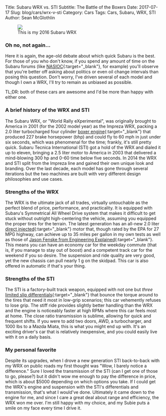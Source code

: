 Title: Subaru WRX vs. STI
Subtitle: The Battle of the Boxers
Date: 2017-07-17
Slug: blog/cars/wrx-v-sti
Category: Cars
Tags: Cars, Subaru, WRX, STI
Author: Sean McGlothlin

<figure class="image-center">
  <img src="/images/16wrx.jpg"/>
  <figcaption>This is my 2016 Subaru WRX</figcaption>
</figure>

### Oh no, not again...

Here it is again, the age-old debate about which quick Subaru is the best. For those of you who don't know, if you spend any amount of time on the Subaru forums (like [NASIOC](https://forums.nasioc.com/forums/){:target="\_blank"}, for example) you'll observe that you're better off asking about politics or even oil change intervals than posing this question. Don't worry, I've driven several of each model and though I own a WRX, I'll try to remain as unbiased as possible.

TL;DR: both of these cars are awesome and I'd be more than happy with either one.

### A brief history of the WRX and STI

The Subaru WRX, or "World Rally eXperimental", was originally brought to America in 2001 (for the 2002 model year) as the Impreza WRX, packing a 2.0 liter turbocharged four cylinder [boxer engine](https://en.wikipedia.org/wiki/Flat_engine){:target="\_blank"} that produced 227 brake horsepower (bhp) and could fly to 60 mph in just under six seconds, which was phenomenal for the time; frankly, it's still pretty quick. Subaru Tecnica International (STI) got a hold of the WRX and dialed it up to eleven, bringing a 2.5 liter motor to America in 2003 that delivered a mind-blowing 300 hp and 0-60 time below five seconds. In 2014 the WRX and STI split from the Impreza line and gained their own unique look and branding. Over the last decade, each model has gone through several iterations but the two machines are built with very different design philosophies and use cases.

### Strengths of the WRX

The WRX is the ultimate jack of all trades, virtually untouchable as the perfect blend of price, performance, and practicality. It is equipped with Subaru's Symmetrical All Wheel Drive system that makes it difficult to get stuck without outright high-centering the vehicle, assuming you equipped the proper tires for the terrain. The latest generation has an all-new 2.0 liter [direct injected](https://en.wikipedia.org/wiki/Gasoline_direct_injection){:target="\_blank"} motor that, though rated by the EPA for 27 MPG highway, can achieve up to 35 miles per gallon in my own tests as well as those of [Jason Fenske from Engineering Explained](https://www.youtube.com/watch?v=dVruWDgtTPg){:target="\_blank"}. This means you can have an economy car for the weekday commute (that is, if you manage to stay out of boost) and a competent track car for the weekend if you so desire. The suspension and ride quality are very good, yet the new chassis can pull nearly 1 g on the skidpad. This car is also offered in automatic if that's your thing.

### Strengths of the STI

The STI is a factory-built track weapon, equipped with not one but *three* [limited slip differentials](https://en.wikipedia.org/wiki/Limited-slip_differential){:target="\_blank"} that bounce the torque around to the tires that need it most in low-grip scenarios; this car vehemently refuses to lose grip. The stiff ride provides slightly better handling than the WRX and the engine is noticeably faster at high RPMs where this car feels most at home. The close ratio transmission is sublime, allowing for quick and frequent shifts. If you were to add two doors, AWD, a turbocharger, and 1000 lbs to a Mazda Miata, this is what you might end up with. It's an exciting driver's car that is relatively inexpensive, and you could easily live with it on a daily basis.

### My personal favorite

 Despite its upgrades, when I drove a new generation STI back-to-back with my WRX on public roads my first thought was "Wow, I barely notice a difference." Sure I loved the transmission of the STI (can I get one of those to go, please?) but it didn't wow me enough to pay the difference in price, which is about $5000 depending on which options you take. If I could get the WRX's engine and suspension with the STI's differentials and transmission, that's what I would've done. Ultimately it came down to the engine for me, and since I care a great deal about range and efficiency, the WRX won me over. I'm still happy with my choice, and my Subie puts a smile on my face every time I drive it.